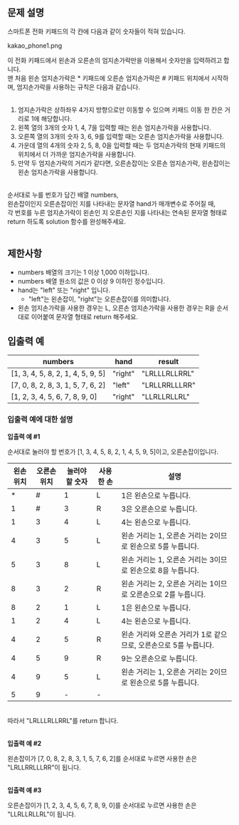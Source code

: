 ## 문제 설명

스마트폰 전화 키패드의 각 칸에 다음과 같이 숫자들이 적혀 있습니다.<br />

kakao_phone1.png

이 전화 키패드에서 왼손과 오른손의 엄지손가락만을 이용해서 숫자만을 입력하려고 합니다.<br />
맨 처음 왼손 엄지손가락은 \* 키패드에 오른손 엄지손가락은 # 키패드 위치에서 시작하며, 엄지손가락을 사용하는 규칙은 다음과 같습니다.<br /><br />

1. 엄지손가락은 상하좌우 4가지 방향으로만 이동할 수 있으며 키패드 이동 한 칸은 거리로 1에 해당합니다.
2. 왼쪽 열의 3개의 숫자 1, 4, 7을 입력할 때는 왼손 엄지손가락을 사용합니다.
3. 오른쪽 열의 3개의 숫자 3, 6, 9를 입력할 때는 오른손 엄지손가락을 사용합니다.<br />
4. 가운데 열의 4개의 숫자 2, 5, 8, 0을 입력할 때는 두 엄지손가락의 현재 키패드의 위치에서 더 가까운 엄지손가락을 사용합니다.<br />
5. 만약 두 엄지손가락의 거리가 같다면, 오른손잡이는 오른손 엄지손가락, 왼손잡이는 왼손 엄지손가락을 사용합니다.<br /><br />

순서대로 누를 번호가 담긴 배열 numbers, <br />왼손잡이인지 오른손잡이인 지를 나타내는 문자열 hand가 매개변수로 주어질 때, <br />
각 번호를 누른 엄지손가락이 왼손인 지 오른손인 지를 나타내는 연속된 문자열 형태로 return 하도록 solution 함수를 완성해주세요.<br /><br />

## 제한사항

- numbers 배열의 크기는 1 이상 1,000 이하입니다.
- numbers 배열 원소의 값은 0 이상 9 이하인 정수입니다.
- hand는 "left" 또는 "right" 입니다.
  - "left"는 왼손잡이, "right"는 오른손잡이를 의미합니다.
- 왼손 엄지손가락을 사용한 경우는 L, 오른손 엄지손가락을 사용한 경우는 R을 순서대로 이어붙여 문자열 형태로 return 해주세요.

## 입출력 예

| numbers                           | hand    | result        |
| --------------------------------- | ------- | ------------- |
| [1, 3, 4, 5, 8, 2, 1, 4, 5, 9, 5] | "right" | "LRLLLRLLRRL" |
| [7, 0, 8, 2, 8, 3, 1, 5, 7, 6, 2] | "left"  | "LRLLRRLLLRR" |
| [1, 2, 3, 4, 5, 6, 7, 8, 9, 0]    | "right" | "LLRLLRLLRL"  |

### 입출력 예에 대한 설명

<b> 입출력 예 #1</b><br/>

순서대로 눌러야 할 번호가 [1, 3, 4, 5, 8, 2, 1, 4, 5, 9, 5]이고, 오른손잡이입니다.<br/>

| 왼손 위치 | 오른손 위치 | 눌러야 할 숫자 | 사용한 손 | 설명                                                             |
| --------- | ----------- | -------------- | --------- | ---------------------------------------------------------------- |
| \*        | #           | 1              | L         | 1은 왼손으로 누릅니다.                                           |
| 1         | #           | 3              | R         | 3은 오른손으로 누릅니다.                                         |
| 1         | 3           | 4              | L         | 4는 왼손으로 누릅니다.                                           |
| 4         | 3           | 5              | L         | 왼손 거리는 1, 오른손 거리는 2이므로 왼손으로 5를 누릅니다.      |
| 5         | 3           | 8              | L         | 왼손 거리는 1, 오른손 거리는 3이므로 왼손으로 8을 누릅니다.      |
| 8         | 3           | 2              | R         | 왼손 거리는 2, 오른손 거리는 1이므로 오른손으로 2를 누릅니다.    |
| 8         | 2           | 1              | L         | 1은 왼손으로 누릅니다.                                           |
| 1         | 2           | 4              | L         | 4는 왼손으로 누릅니다.                                           |
| 4         | 2           | 5              | R         | 왼손 거리와 오른손 거리가 1로 같으므로, 오른손으로 5를 누릅니다. |
| 4         | 5           | 9              | R         | 9는 오른손으로 누릅니다.                                         |
| 4         | 9           | 5              | L         | 왼손 거리는 1, 오른손 거리는 2이므로 왼손으로 5를 누릅니다.      |
| 5         | 9           | -              | -         |

<br/>
따라서 "LRLLLRLLRRL"를 return 합니다.<br/><br/>

<b>입출력 예 #2</b><br/>

왼손잡이가 [7, 0, 8, 2, 8, 3, 1, 5, 7, 6, 2]를 순서대로 누르면 사용한 손은 "LRLLRRLLLRR"이 됩니다.<br/><br/>

<b>입출력 예 #3</b><br/>

오른손잡이가 [1, 2, 3, 4, 5, 6, 7, 8, 9, 0]를 순서대로 누르면 사용한 손은 "LLRLLRLLRL"이 됩니다.<br/><br/>
